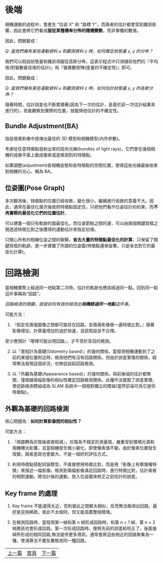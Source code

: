# 後端

相機運動的過程中，會產生 "位姿 X" 和 "路標 Y"，而兩者的估計都會受到雜訊影響，因此會將它們看成**服從某種機率分佈的隨機變數**，而非單獨的數值。

因此，問題變成：

*Q: 當我們擁有某些運動資料 u 和觀測資料 z 時，如何確定狀態量 x, y 的分佈？*

我們可以假設狀態量和雜訊項服從高斯分佈，這表示程式中只須儲存他們的『平均值(對變數最佳值的估計)』和『變異數矩陣(度量的不確定性)』即可。

因此，問題變成：

*Q: 當我們擁有某些運動資料 u 和觀測資料 z 時，如何估計狀態量 x, y 的高斯分佈？*

隨著時間，估計誤差也不斷累積著(因為下一次的估計，是基於前一次估計結果來進行的)，若能觀察到實際的位置，就能降低估計的不確定性。

## Bundle Adjustment(BA)

指從視覺影像中提煉出最佳的 3D 模型和相機模型(內外參數)。

考慮從任意特徵點發射出來的技術光線(bundles of light rays)，它們會在幾個相機的成像平面上變成像素或是檢測到的特徵點。

如果調整(adjustment)各相機姿態和各特徵點的空間位置，使得這些光線最後收束到相機的光心，稱為 BA。

## 位姿圖(Pose Graph)

多次觀測後，特徵點的位置已經收斂，變化很小，繼續進行收斂的意義不大。因此，通常在最佳化幾次後就把特徵點固定住，只把他們看作位姿估計的約束，而**不再實際的最佳化它們的位置估計**。

可以建置一個只有軌跡的圖最佳化，而位姿節點之間的邊，可以由兩個關鍵頁框之間透過特徵比對之後獲得的運動估計來指定初值。

只關心所有的相機位姿之間的聯繫，**省去大量的特徵點最佳化的計算**，只保留了關鍵頁框的軌跡，進一步建置了所謂的位姿圖(特徵點還保留著，只是省去對它的最佳化計算)。

# 回路檢測

當相機實際上經過同一地點第二次時，估計的軌跡也應該經過同一點。回到同一點這件事稱為"回路"。

*回路檢測的關鍵，就是如何有效的檢測出**相機經過同一地點**這件事。*

可能方法：

1. 『假定任兩張圖像之間都可能存在回路，並兩兩影像做一遍特徵比對。』隨著影像增加，計算量增加的過於快速，且該假設並不合理。

至少應預計『哪裡可能出現回路』，才不至於盲目的檢測。

2. 以『里程計為基礎(Odometry based)』的幾何關係。當發現相機運動到了之前的某個位置附近時，檢測他們有沒有回路關係。但由於誤差累積的關係，經常無法發現這個狀況，也無從談起回路檢測。

3. 以『外觀為基礎(Appearance based)』的幾何關係。與前後端的估計都無關，僅根據兩幅影像的相似性確定回路檢測關係。此種作法擺脫了誤差累積，使迴路檢測模組成為 SLAM 系統中一個相對獨立的模組(當然前端可為它提供特徵點)。

## 外觀為基礎的回路檢測

核心問題為：**如何計算影像間的相似性？**

可能方法：

1. 『兩圖轉為灰階後直接相減』，灰階為不穩定的測量值，嚴重受到環境光源和相機曝光影響。且當相機發生微小變化，即使像素值不變，由於像素位置發生改變，兩者差距也會變大。不是一個好的評估方式。

2. 利用特徵點搭配詞袋模型，不直接使用特徵比對，而是用『影像上有哪幾種特徵』來描述一幅影像。檢測到兩幅影像滿足回路時，進行特徵比對，估計兩者的相對運動。將估計後的運動，放入位姿圖來修正之前估計的誤差。

## Key frame 的處理

1. Key frame 不能選得太近，否則彼此之間都太相似，反而無法檢測出回路。最好是足夠稀疏，彼此不太相同，但又能涵蓋整個環境。

2. 在檢測回路時，當發現第一幀和第 n 幀形成回路時，和第 n + 1 幀、第 n + 2 幀應該也會形成回路。第一次形成回路時，便將先前的誤差給校正了，後面幾幀所形成的相同回路,無法提供更多資訊，通常會將這些相近的回路聚集為一種，使演算法不要反覆檢測同一種回路。

<table>
  <tr>
    <td><a href="https://j32u4ukh.github.io/SLAM13/class2.html">上一篇</a></td>
    <td><a href="https://j32u4ukh.github.io/SLAM13/">首頁</a></td>
    <td><a href="https://j32u4ukh.github.io/SLAM13/class4.html">下一篇</a></td>
  </tr>
</table>